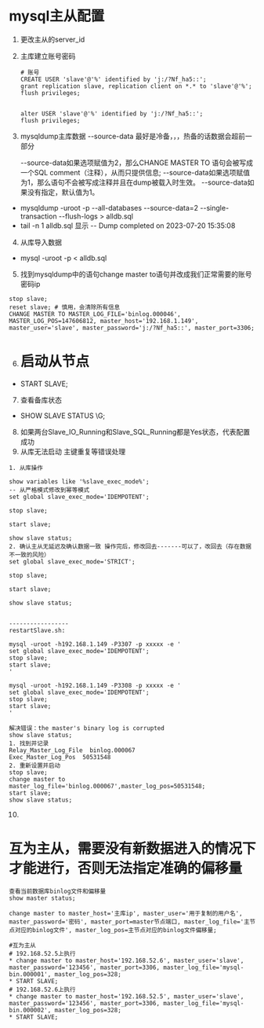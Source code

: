 # mysql主从配置

1. 更改主从的server_id
2. 主库建立账号密码

    ```
    # 账号
    CREATE USER 'slave'@'%' identified by 'j:/?Nf_ha5::';
    grant replication slave, replication client on *.* to 'slave'@'%';
    flush privileges;
    
    
    alter USER 'slave'@'%' identified by 'j:/?Nf_ha5::';
    flush privileges;
    ```

3. mysqldump主库数据 --source-data 最好是冷备，，，热备的话数据会超前一部分

   --source-data如果选项赋值为2，那么CHANGE MASTER TO 语句会被写成一个SQL comment（注释），从而只提供信息;
   --source-data如果选项赋值为1，那么语句不会被写成注释并且在dump被载入时生效。
   --source-data如果没有指定，默认值为1。

* mysqldump -uroot -p --all-databases --source-data=2 --single-transaction --flush-logs  > alldb.sql
* tail -n 1 alldb.sql 显示 -- Dump completed on 2023-07-20 15:35:08

4. 从库导入数据

* mysql -uroot -p < alldb.sql

5. 找到mysqldump中的语句change master to语句并改成我们正常需要的账号密码ip

```
stop slave;
reset slave; # 慎用，会清除所有信息
CHANGE MASTER TO MASTER_LOG_FILE='binlog.000046', MASTER_LOG_POS=147606812, master_host='192.168.1.149', master_user='slave', master_password='j:/?Nf_ha5::', master_port=3306;
```

6. # 启动从节点

* START SLAVE;

7. 查看备库状态

* SHOW SLAVE STATUS \G;

8. 如果两台Slave_IO_Running和Slave_SQL_Running都是Yes状态，代表配置成功
9. 从库无法启动 主键重复等错误处理

```
1. 从库操作

show variables like '%slave_exec_mode%';
-- 从严格模式修改到幂等模式
set global slave_exec_mode='IDEMPOTENT';

stop slave;

start slave;

show slave status;
2. 确认主从无延迟及确认数据一致 操作完后，修改回去-------可以了，改回去（存在数据不一致的风险）
set global slave_exec_mode='STRICT';

stop slave;

start slave;

show slave status;


-----------------
restartSlave.sh:

mysql -uroot -h192.168.1.149 -P3307 -p xxxxx -e '
set global slave_exec_mode='IDEMPOTENT';
stop slave;
start slave;
'

mysql -uroot -h192.168.1.149 -P3308 -p xxxxx -e '
set global slave_exec_mode='IDEMPOTENT';
stop slave;
start slave;
'

解决错误：the master's binary log is corrupted 
show slave status;
1. 找到并记录
Relay_Master_Log_File  binlog.000067
Exec_Master_Log_Pos  50531548
2. 重新设置并启动
stop slave;
change master to master_log_file='binlog.000067',master_log_pos=50531548;
start slave;
show slave status;
```

10.

# 互为主从，需要没有新数据进入的情况下才能进行，否则无法指定准确的偏移量

```
查看当前数据库binlog文件和偏移量
show master status;

change master to master_host='主库ip', master_user='用于复制的用户名', master_password='密码', master_port=master节点端口, master_log_file='主节点对应的binlog文件', master_log_pos=主节点对应的binlog文件偏移量;

#互为主从
# 192.168.52.5上执行
* change master to master_host='192.168.52.6', master_user='slave', master_password='123456', master_port=3306, master_log_file='mysql-bin.000001', master_log_pos=328;
* START SLAVE;
# 192.168.52.6上执行
* change master to master_host='192.168.52.5', master_user='slave', master_password='123456', master_port=3306, master_log_file='mysql-bin.000002', master_log_pos=328;
* START SLAVE;

```

